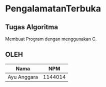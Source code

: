 # PengalamatanTerbuka
## Tugas Algoritma 
Membuat Program dengan menggunakan C.

## OLEH ##
Nama | NPM | 
---------|---------|
Ayu Anggara | 1144014 